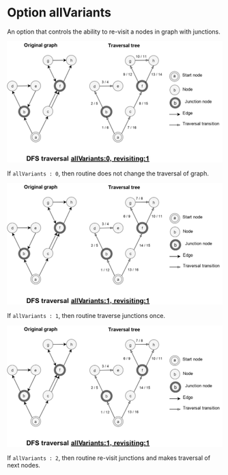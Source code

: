 # Option allVariants

An option that controls the ability to re-visit a nodes in graph with junctions.

![DfsAllVariants0.png](../../images/searchOptions/DfsAllVariants0.png)

If `allVariants : 0`, then routine does not change the traversal of graph.

![DfsAllVariants1.png](../../images/searchOptions/DfsAllVariants1.png)

If `allVariants : 1`, then routine traverse junctions once.

![DfsAllVariants1.png](../../images/searchOptions/DfsAllVariants1.png)

If `allVariants : 2`, then routine re-visit junctions and makes traversal of next nodes.
